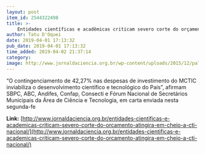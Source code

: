 ```yaml
---
layout: post
item_id: 2544322498
title: >-
    Entidades científicas e acadêmicas criticam severo corte do orçamento: “atingirá em cheio a CT&I nacional”
author: Tatu D'Oquei
date: 2019-04-01 17:13:32
pub_date: 2019-04-01 17:13:32
time_added: 2019-04-02 21:37:14
category: 
image: http://www.jornaldaciencia.org.br/wp-content/uploads/2015/12/palacio_do_planalto.jpg
---
```


“O contingenciamento de 42,27% nas despesas de investimento do MCTIC inviabiliza o desenvolvimento científico e tecnológico do País”, afirmam SBPC, ABC, Andifes, Confap, Consecti e Fórum Nacional de Secretários Municipais da Área de Ciência e Tecnologia, em carta enviada nesta segunda-fe

**Link:** [http://www.jornaldaciencia.org.br/entidades-cientificas-e-academicas-criticam-severo-corte-do-orcamento-atingira-em-cheio-a-cti-nacional/](http://www.jornaldaciencia.org.br/entidades-cientificas-e-academicas-criticam-severo-corte-do-orcamento-atingira-em-cheio-a-cti-nacional/)

